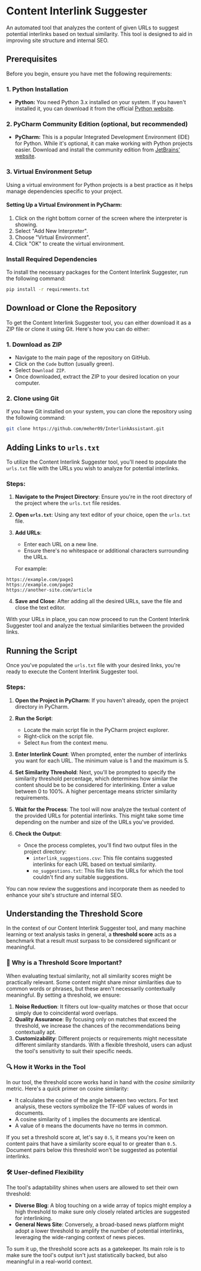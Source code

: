 # Content Interlink Suggester

An automated tool that analyzes the content of given URLs to suggest potential interlinks based on textual similarity. This tool is designed to aid in improving site structure and internal SEO.

## Prerequisites

Before you begin, ensure you have met the following requirements:

### 1. Python Installation

- **Python:** You need Python 3.x installed on your system. If you haven't installed it, you can download it from the official [Python website](https://www.python.org/downloads/).

### 2. PyCharm Community Edition (optional, but recommended)

- **PyCharm:** This is a popular Integrated Development Environment (IDE) for Python. While it's optional, it can make working with Python projects easier. Download and install the community edition from [JetBrains' website](https://www.jetbrains.com/pycharm/download/).

### 3. Virtual Environment Setup

Using a virtual environment for Python projects is a best practice as it helps manage dependencies specific to your project.

#### Setting Up a Virtual Environment in PyCharm:

1. Click on the right bottom corner of the screen where the interpreter is showing.
2. Select "Add New Interpreter".
3. Choose "Virtual Environment".
4. Click "OK" to create the virtual environment.

### Install Required Dependencies

To install the necessary packages for the Content Interlink Suggester, run the following command:

```bash
pip install -r requirements.txt
```

## Download or Clone the Repository

To get the Content Interlink Suggester tool, you can either download it as a ZIP file or clone it using Git. Here's how you can do either:

### 1. Download as ZIP

- Navigate to the main page of the repository on GitHub.
- Click on the `Code` button (usually green).
- Select `Download ZIP`.
- Once downloaded, extract the ZIP to your desired location on your computer.

### 2. Clone using Git

If you have Git installed on your system, you can clone the repository using the following command:

```bash
git clone https://github.com/meher09/InterlinkAssistant.git
```

## Adding Links to `urls.txt`

To utilize the Content Interlink Suggester tool, you'll need to populate the `urls.txt` file with the URLs you wish to analyze for potential interlinks.

### Steps:

1. **Navigate to the Project Directory**:
   Ensure you're in the root directory of the project where the `urls.txt` file resides.

2. **Open `urls.txt`**:
   Using any text editor of your choice, open the `urls.txt` file.

3. **Add URLs**:
   - Enter each URL on a new line.
   - Ensure there's no whitespace or additional characters surrounding the URLs.

   For example:
```text
https://example.com/page1
https://example.com/page2
https://another-site.com/article
```


4. **Save and Close**:
After adding all the desired URLs, save the file and close the text editor.

With your URLs in place, you can now proceed to run the Content Interlink Suggester tool and analyze the textual similarities between the provided links.

## Running the Script

Once you've populated the `urls.txt` file with your desired links, you're ready to execute the Content Interlink Suggester tool.

### Steps:

1. **Open the Project in PyCharm**:
   If you haven't already, open the project directory in PyCharm.

2. **Run the Script**:
   - Locate the main script file in the PyCharm project explorer.
   - Right-click on the script file.
   - Select `Run` from the context menu.

3. **Enter Interlink Count**:
   When prompted, enter the number of interlinks you want for each URL. The minimum value is 1 and the maximum is 5.

4. **Set Similarity Threshold**:
   Next, you'll be prompted to specify the similarity threshold percentage, which determines how similar the content should be to be considered for interlinking. Enter a value between 0 to 100%. A higher percentage means stricter similarity requirements.

5. **Wait for the Process**:
   The tool will now analyze the textual content of the provided URLs for potential interlinks. This might take some time depending on the number and size of the URLs you've provided.

6. **Check the Output**:
   - Once the process completes, you'll find two output files in the project directory:
     - `interlink_suggestions.csv`: This file contains suggested interlinks for each URL based on textual similarity.
     - `no_suggestions.txt`: This file lists the URLs for which the tool couldn't find any suitable suggestions.

You can now review the suggestions and incorporate them as needed to enhance your site's structure and internal SEO.

## Understanding the Threshold Score

In the context of our Content Interlink Suggester tool, and many machine learning or text analysis tasks in general, a **threshold score** acts as a benchmark that a result must surpass to be considered significant or meaningful.

### 🌟 **Why is a Threshold Score Important?**

When evaluating textual similarity, not all similarity scores might be practically relevant. Some content might share minor similarities due to common words or phrases, but these aren't necessarily contextually meaningful. By setting a threshold, we ensure:

1. **Noise Reduction**: It filters out low-quality matches or those that occur simply due to coincidental word overlaps.
2. **Quality Assurance**: By focusing only on matches that exceed the threshold, we increase the chances of the recommendations being contextually apt.
3. **Customizability**: Different projects or requirements might necessitate different similarity standards. With a flexible threshold, users can adjust the tool's sensitivity to suit their specific needs.

### 🔍 **How it Works in the Tool**

In our tool, the threshold score works hand in hand with the *cosine similarity* metric. Here's a quick primer on cosine similarity:

- It calculates the cosine of the angle between two vectors. For text analysis, these vectors symbolize the TF-IDF values of words in documents.
- A cosine similarity of `1` implies the documents are identical.
- A value of `0` means the documents have no terms in common.

If you set a threshold score at, let's say `0.5`, it means you're keen on content pairs that have a similarity score equal to or greater than `0.5`. Document pairs below this threshold won't be suggested as potential interlinks.

### 🛠 **User-defined Flexibility**

The tool's adaptability shines when users are allowed to set their own threshold:

- **Diverse Blog**: A blog touching on a wide array of topics might employ a high threshold to make sure only closely related articles are suggested for interlinking.
- **General News Site**: Conversely, a broad-based news platform might adopt a lower threshold to amplify the number of potential interlinks, leveraging the wide-ranging context of news pieces.

To sum it up, the threshold score acts as a gatekeeper. Its main role is to make sure the tool's output isn't just statistically backed, but also meaningful in a real-world context.